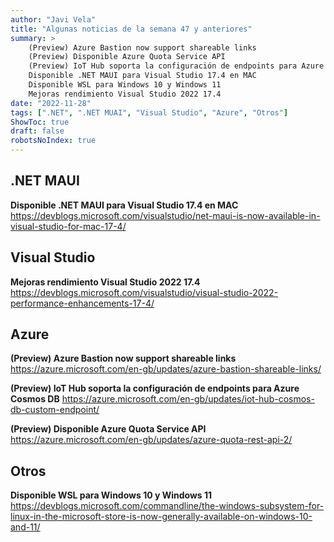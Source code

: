 ```yaml
---
author: "Javi Vela"
title: "Algunas noticias de la semana 47 y anteriores"
summary: >
    (Preview) Azure Bastion now support shareable links
    (Preview) Disponible Azure Quota Service API
    (Preview) IoT Hub soporta la configuración de endpoints para Azure Cosmos DB
    Disponible .NET MAUI para Visual Studio 17.4 en MAC
    Disponible WSL para Windows 10 y Windows 11
    Mejoras rendimiento Visual Studio 2022 17.4
date: "2022-11-28"
tags: [".NET", ".NET MUAI", "Visual Studio", "Azure", "Otros"]
ShowToc: true
draft: false
robotsNoIndex: true
---
```

## .NET MAUI
**Disponible .NET MAUI para Visual Studio 17.4 en MAC**
https://devblogs.microsoft.com/visualstudio/net-maui-is-now-available-in-visual-studio-for-mac-17-4/
<br/>
<!-- #dotnet #maui #visualstudio #mac -->

## Visual Studio
**Mejoras rendimiento Visual Studio 2022 17.4**
https://devblogs.microsoft.com/visualstudio/visual-studio-2022-performance-enhancements-17-4/
<br/>
<!-- #visualstudio #performance -->

## Azure
**(Preview) Azure Bastion now support shareable links**
https://azure.microsoft.com/en-gb/updates/azure-bastion-shareable-links/
<br/>
<!-- #azure #preview #bastion #share -->

**(Preview) IoT Hub soporta la configuración de endpoints para Azure Cosmos DB**
https://azure.microsoft.com/en-gb/updates/iot-hub-cosmos-db-custom-endpoint/
<br/>
<!-- #azure #preview #iot #cosmosdb -->

**(Preview) Disponible Azure Quota Service API**
https://azure.microsoft.com/en-gb/updates/azure-quota-rest-api-2/
<br/>
<!-- #azure #preview #quota #service -->

## Otros
**Disponible WSL para Windows 10 y Windows 11**
https://devblogs.microsoft.com/commandline/the-windows-subsystem-for-linux-in-the-microsoft-store-is-now-generally-available-on-windows-10-and-11/
<br/>
<!-- #wsl #release --> 
